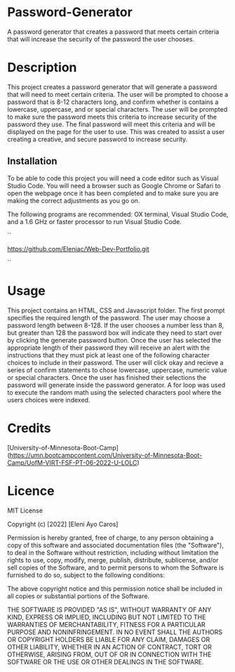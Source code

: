 # Password-Generator
A password generator that creates a password that meets certain criteria that will increase the security of the password the user chooses. 

# Description
This project creates a password generator that will generate a password that will need to meet certain criteria. The user will be prompted to choose a password that is 8-12 characters long, and confirm whether is contains a lowercase, uppercase, and or special characters. The user will be prompted to make sure the password meets this criteria to increase security of the password they use. The final password will meet this criteria and will be displayed on the page for the user to use. This was created to assist a user creating a creative, and secure password to increase security. 

## Installation
To be able to code this project you will need a code editor such as Visual Studio Code. You will need a browser such as Google Chrome or Safari to open the webpage once it has been completed and to make sure you are making the correct adjustments as you go on. 

The following programs are recommended: OX terminal, Visual Studio Code, and a 1.6 GHz or faster processor to run Visual Studio Code.

``

https://github.com/Eleniac/Web-Dev-Portfolio.git

``


# Usage
This project contains an HTML, CSS and Javascript folder. The first prompt specifies the required length of the password. The user may choose a password length between 8-128. If the user chooses a number less than 8, but greater than 128 the password box will indicate they need to start over by clicking the generate password button. Once the user has selected the appropriate length of their password they will receive an alert with the instructions that they must pick at least one of the following character choices to include in their password. The user will click okay and recieve a series of confirm statements to chose lowercase, uppercase, numeric value or special characters. Once the user has finished their selections the password will generate inside the password generator. A for loop was used to execute the random math using the selected characters pool where the users choices were indexed. 


# Credits
[University-of-Minnesota-Boot-Camp] (https://umn.bootcampcontent.com/University-of-Minnesota-Boot-Camp/UofM-VIRT-FSF-PT-06-2022-U-LOLC)


# Licence

MIT License

Copyright (c) [2022] [Eleni Ayo Caros]

Permission is hereby granted, free of charge, to any person obtaining a copy
of this software and associated documentation files (the "Software"), to deal
in the Software without restriction, including without limitation the rights
to use, copy, modify, merge, publish, distribute, sublicense, and/or sell
copies of the Software, and to permit persons to whom the Software is
furnished to do so, subject to the following conditions:

The above copyright notice and this permission notice shall be included in all
copies or substantial portions of the Software.

THE SOFTWARE IS PROVIDED "AS IS", WITHOUT WARRANTY OF ANY KIND, EXPRESS OR
IMPLIED, INCLUDING BUT NOT LIMITED TO THE WARRANTIES OF MERCHANTABILITY,
FITNESS FOR A PARTICULAR PURPOSE AND NONINFRINGEMENT. IN NO EVENT SHALL THE
AUTHORS OR COPYRIGHT HOLDERS BE LIABLE FOR ANY CLAIM, DAMAGES OR OTHER
LIABILITY, WHETHER IN AN ACTION OF CONTRACT, TORT OR OTHERWISE, ARISING FROM,
OUT OF OR IN CONNECTION WITH THE SOFTWARE OR THE USE OR OTHER DEALINGS IN THE
SOFTWARE.
